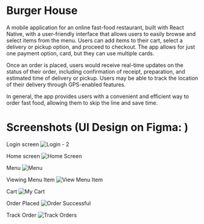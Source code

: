 # Burger House
A mobile application for an online fast-food restaurant, built with React Native, with a user-friendly interface that allows users to easily browse and select items from the menu. Users can add items to their cart, select a delivery or pickup option, and proceed to checkout. The app allows for just one payment option, card, but they can use multiple cards.

Once an order is placed, users would receive real-time updates on the status of their order, including confirmation of receipt, preparation, and estimated time of delivery or pickup. Users may be able to track the location of their delivery through GPS-enabled features.

In general, the app provides users with a convenient and efficient way to order fast food, allowing them to skip the line and save time.

Screenshots (UI Design on Figma: )
===========
Login screen
![Login - 2](https://user-images.githubusercontent.com/113151586/219827293-743c4c69-6d32-4cb5-b6a4-0c45d6d43c8d.png)

Home screen
![Home Screen](https://user-images.githubusercontent.com/113151586/219827341-da0d02cc-35b5-4111-a943-f9ab925ee43d.png)

Menu
![Menu](https://user-images.githubusercontent.com/113151586/219827352-ab95d9fa-bf96-42ef-a976-e11488ff935b.png)

Viewing Menu Item
![View Menu Item](https://user-images.githubusercontent.com/113151586/219827371-ba8c2d2a-e848-4b11-ba6a-37e1018c5e93.png)

Cart
![My Cart](https://user-images.githubusercontent.com/113151586/219827388-19b3b195-d106-4102-9005-638d79b76f5b.png)

Order Placed
![Order Successful](https://user-images.githubusercontent.com/113151586/219827406-b358fb36-2033-40f7-aaf4-acaddffe5880.png)

Track Order
![Track Orders](https://user-images.githubusercontent.com/113151586/219827467-ae6d5b58-c3e5-4de5-8f25-b8d78f75a376.png)


